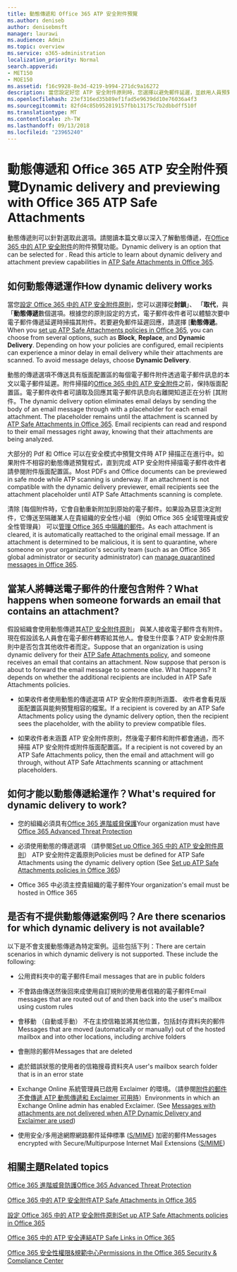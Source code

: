 ```yaml
---
title: 動態傳遞和 Office 365 ATP 安全附件預覽
ms.author: deniseb
author: denisebmsft
manager: laurawi
ms.audience: Admin
ms.topic: overview
ms.service: o365-administration
localization_priority: Normal
search.appverid:
- MET150
- MOE150
ms.assetid: f16c9928-8e3d-4219-b994-271dc9a16272
description: 當您設定好您 ATP 安全附件原則時，您選擇以避免郵件延遲，並啟用人員預覽會掃描附件的動態傳遞。
ms.openlocfilehash: 23ef316ed35b89ef1fad5e9639dd10e76036a4f3
ms.sourcegitcommit: 82fd4c85b952819157fbb13175c7b2dbbdff510f
ms.translationtype: MT
ms.contentlocale: zh-TW
ms.lasthandoff: 09/13/2018
ms.locfileid: "23965240"
---
```

# <a name="dynamic-delivery-and-previewing-with-office-365-atp-safe-attachments"></a><span data-ttu-id="e8c5c-103">動態傳遞和 Office 365 ATP 安全附件預覽</span><span class="sxs-lookup"><span data-stu-id="e8c5c-103">Dynamic delivery and previewing with Office 365 ATP Safe Attachments</span></span>

<span data-ttu-id="e8c5c-p101">動態傳遞則可以針對選取此選項。請閱讀本篇文章以深入了解動態傳遞，在[Office 365 中的 ATP 安全附件](atp-safe-attachments.md)的附件預覽功能。</span><span class="sxs-lookup"><span data-stu-id="e8c5c-p101">Dynamic delivery is an option that can be selected for . Read this article to learn about dynamic delivery and attachment preview capabilities in [ATP Safe Attachments in Office 365](atp-safe-attachments.md).</span></span>
  
## <a name="how-dynamic-delivery-works"></a><span data-ttu-id="e8c5c-106">如何動態傳遞運作</span><span class="sxs-lookup"><span data-stu-id="e8c5c-106">How dynamic delivery works</span></span>

<span data-ttu-id="e8c5c-p102">當您[設定 Office 365 中的 ATP 安全附件原則](set-up-atp-safe-attachments-policies.md)，您可以選擇從**封鎖**」、 「**取代**，與 「**動態傳遞**數個選項。根據您的原則設定的方式，電子郵件收件者可以體驗次要中電子郵件傳遞延遲時掃描其附件。若要避免郵件延遲回應，請選擇 [**動態傳遞**。</span><span class="sxs-lookup"><span data-stu-id="e8c5c-p102">When you [set up ATP Safe Attachments policies in Office 365](set-up-atp-safe-attachments-policies.md), you can choose from several options, such as **Block**, **Replace**, and **Dynamic Delivery**. Depending on how your policies are configured, email recipients can experience a minor delay in email delivery while their attachments are scanned. To avoid message delays, choose **Dynamic Delivery**.</span></span>
  
<span data-ttu-id="e8c5c-p103">動態的傳遞選項不傳送具有版面配置區的每個電子郵件附件透過電子郵件訊息的本文以電子郵件延遲。附件掃描的[Office 365 中的 ATP 安全附件](atp-safe-attachments.md)之前，保持版面配置區。電子郵件收件者可讀取及回應其電子郵件訊息向右離開知道正在分析 [其附件。</span><span class="sxs-lookup"><span data-stu-id="e8c5c-p103">The dynamic delivery option eliminates email delays by sending the body of an email message through with a placeholder for each email attachment. The placeholder remains until the attachment is scanned by [ATP Safe Attachments in Office 365](atp-safe-attachments.md). Email recipients can read and respond to their email messages right away, knowing that their attachments are being analyzed.</span></span>
  
<span data-ttu-id="e8c5c-p104">大部分的 Pdf 和 Office 可以在安全模式中預覽文件時 ATP 掃描正在進行中。如果附件不相容的動態傳遞預覽程式，直到完成 ATP 安全附件掃描電子郵件收件者請參閱附件版面配置區。</span><span class="sxs-lookup"><span data-stu-id="e8c5c-p104">Most PDFs and Office documents can be previewed in safe mode while ATP scanning is underway. If an attachment is not compatible with the dynamic delivery previewer, email recipients see the attachment placeholder until ATP Safe Attachments scanning is complete.</span></span>
  
<span data-ttu-id="e8c5c-p105">清除 [每個附件時，它會自動重新附加到原始的電子郵件。如果設為惡意決定附件，它傳送至隔離某人在貴組織的安全性小組 （例如 Office 365 全域管理員或安全性管理員） 可以[管理 Office 365 中隔離的郵件](manage-quarantined-messages-and-files.md)。</span><span class="sxs-lookup"><span data-stu-id="e8c5c-p105">As each attachment is cleared, it is automatically reattached to the original email message. If an attachment is determined to be malicious, it is sent to quarantine, where someone on your organization's security team (such as an Office 365 global administrator or security administrator) can [manage quarantined messages in Office 365](manage-quarantined-messages-and-files.md).</span></span>
  
## <a name="what-happens-when-someone-forwards-an-email-that-contains-an-attachment"></a><span data-ttu-id="e8c5c-117">當某人將轉送電子郵件的什麼包含附件？</span><span class="sxs-lookup"><span data-stu-id="e8c5c-117">What happens when someone forwards an email that contains an attachment?</span></span>

<span data-ttu-id="e8c5c-p106">假設組織會使用動態傳遞其[ATP 安全附件原則](set-up-atp-safe-attachments-policies.md)」 與某人接收電子郵件含有附件。現在假設該名人員會在電子郵件轉寄給其他人。會發生什麼事？ATP 安全附件原則中是否包含其他收件者而定。</span><span class="sxs-lookup"><span data-stu-id="e8c5c-p106">Suppose that an organization is using dynamic delivery for their [ATP Safe Attachments policy](set-up-atp-safe-attachments-policies.md), and someone receives an email that contains an attachment. Now suppose that person is about to forward the email message to someone else. What happens? It depends on whether the additional recipients are included in ATP Safe Attachments policies.</span></span>
  
- <span data-ttu-id="e8c5c-122">如果收件者使用動態的傳遞選項 ATP 安全附件原則所涵蓋、 收件者會看見版面配置區與能夠預覽相容的檔案。</span><span class="sxs-lookup"><span data-stu-id="e8c5c-122">If a recipient is covered by an ATP Safe Attachments policy using the dynamic delivery option, then the recipient sees the placeholder, with the ability to preview compatible files.</span></span>
    
- <span data-ttu-id="e8c5c-123">如果收件者未涵蓋 ATP 安全附件原則，然後電子郵件和附件都會通過，而不掃描 ATP 安全附件或附件版面配置區。</span><span class="sxs-lookup"><span data-stu-id="e8c5c-123">If a recipient is not covered by an ATP Safe Attachments policy, then the email and attachment will go through, without ATP Safe Attachments scanning or attachment placeholders.</span></span>
    
## <a name="whats-required-for-dynamic-delivery-to-work"></a><span data-ttu-id="e8c5c-124">如何才能以動態傳遞給運作？</span><span class="sxs-lookup"><span data-stu-id="e8c5c-124">What's required for dynamic delivery to work?</span></span>

- <span data-ttu-id="e8c5c-125">您的組織必須具有[Office 365 進階威脅保護](office-365-atp.md)</span><span class="sxs-lookup"><span data-stu-id="e8c5c-125">Your organization must have [Office 365 Advanced Threat Protection](office-365-atp.md)</span></span>
    
- <span data-ttu-id="e8c5c-126">必須使用動態的傳遞選項 （請參閱[Set up Office 365 中的 ATP 安全附件原則](set-up-atp-safe-attachments-policies.md)） ATP 安全附件定義原則</span><span class="sxs-lookup"><span data-stu-id="e8c5c-126">Policies must be defined for ATP Safe Attachments using the dynamic delivery option (See [Set up ATP Safe Attachments policies in Office 365](set-up-atp-safe-attachments-policies.md))</span></span>
    
- <span data-ttu-id="e8c5c-127">Office 365 中必須主控貴組織的電子郵件</span><span class="sxs-lookup"><span data-stu-id="e8c5c-127">Your organization's email must be hosted in Office 365</span></span>
    
## <a name="are-there-scenarios-for-which-dynamic-delivery-is-not-available"></a><span data-ttu-id="e8c5c-128">是否有不提供動態傳遞案例吗？</span><span class="sxs-lookup"><span data-stu-id="e8c5c-128">Are there scenarios for which dynamic delivery is not available?</span></span>

<span data-ttu-id="e8c5c-p107">以下是不會支援動態傳遞為特定案例。這些包括下列：</span><span class="sxs-lookup"><span data-stu-id="e8c5c-p107">There are certain scenarios in which dynamic delivery is not supported. These include the following:</span></span>
  
- <span data-ttu-id="e8c5c-131">公用資料夾中的電子郵件</span><span class="sxs-lookup"><span data-stu-id="e8c5c-131">Email messages that are in public folders</span></span>
    
- <span data-ttu-id="e8c5c-132">不會路由傳送然後回來成使用自訂規則的使用者信箱的電子郵件</span><span class="sxs-lookup"><span data-stu-id="e8c5c-132">Email messages that are routed out of and then back into the user's mailbox using custom rules</span></span>
    
- <span data-ttu-id="e8c5c-133">會移動 （自動或手動） 不在主控信箱並將其他位置，包括封存資料夾的郵件</span><span class="sxs-lookup"><span data-stu-id="e8c5c-133">Messages that are moved (automatically or manually) out of the hosted mailbox and into other locations, including archive folders</span></span>
    
- <span data-ttu-id="e8c5c-134">會刪除的郵件</span><span class="sxs-lookup"><span data-stu-id="e8c5c-134">Messages that are deleted</span></span>
    
- <span data-ttu-id="e8c5c-135">處於錯誤狀態的使用者的信箱搜尋資料夾</span><span class="sxs-lookup"><span data-stu-id="e8c5c-135">A user's mailbox search folder that is in an error state</span></span>
    
- <span data-ttu-id="e8c5c-p108">Exchange Online 系統管理員已啟用 Exclaimer 的環境。（請參閱[附件的郵件不會傳遞 ATP 動態傳遞和 Exclaimer 可用時](https://support.microsoft.com/help/4014438/messages-with-attachments-are-not-delivered-when-atp-dynamic-delivery)）</span><span class="sxs-lookup"><span data-stu-id="e8c5c-p108">Environments in which an Exchange Online admin has enabled Exclaimer. (See [Messages with attachments are not delivered when ATP Dynamic Delivery and Exclaimer are used](https://support.microsoft.com/help/4014438/messages-with-attachments-are-not-delivered-when-atp-dynamic-delivery))</span></span>

- <span data-ttu-id="e8c5c-138">使用安全/多用途網際網路郵件延伸標準 ([S/MIME](s-mime-for-message-signing-and-encryption.md)) 加密的郵件</span><span class="sxs-lookup"><span data-stu-id="e8c5c-138">Messages encrypted with Secure/Multipurpose Internet Mail Extensions ([S/MIME](s-mime-for-message-signing-and-encryption.md))</span></span>
    
## <a name="related-topics"></a><span data-ttu-id="e8c5c-139">相關主題</span><span class="sxs-lookup"><span data-stu-id="e8c5c-139">Related topics</span></span>

[<span data-ttu-id="e8c5c-140">Office 365 進階威脅防護</span><span class="sxs-lookup"><span data-stu-id="e8c5c-140">Office 365 Advanced Threat Protection</span></span>](office-365-atp.md)
  
[<span data-ttu-id="e8c5c-141">Office 365 中的 ATP 安全附件</span><span class="sxs-lookup"><span data-stu-id="e8c5c-141">ATP Safe Attachments in Office 365</span></span>](atp-safe-attachments.md)
  
[<span data-ttu-id="e8c5c-142">設定 Office 365 中的 ATP 安全附件原則</span><span class="sxs-lookup"><span data-stu-id="e8c5c-142">Set up ATP Safe Attachments policies in Office 365</span></span>](set-up-atp-safe-attachments-policies.md)
  
[<span data-ttu-id="e8c5c-143">Office 365 中的 ATP 安全連結</span><span class="sxs-lookup"><span data-stu-id="e8c5c-143">ATP Safe Links in Office 365</span></span>](atp-safe-links.md)

[<span data-ttu-id="e8c5c-144">Office 365 安全性權限&amp;規範中心</span><span class="sxs-lookup"><span data-stu-id="e8c5c-144">Permissions in the Office 365 Security &amp; Compliance Center</span></span>](permissions-in-the-security-and-compliance-center.md)
  

